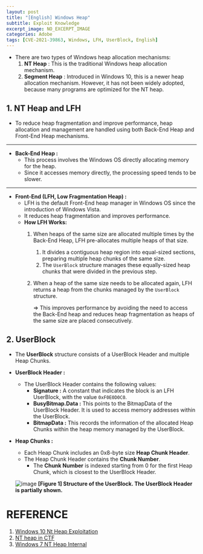 ```yaml
---
layout: post
title: "[English] Windows Heap"
subtitle: Exploit Knowledge
excerpt_image: NO_EXCERPT_IMAGE
categories: Adobe
tags: [CVE-2021-39863, Windows, LFH, UserBlock, English]
---
```


- There are two types of Windows heap allocation mechanisms:
    1. **NT Heap** : This is the traditional Windows heap allocation mechanism. 
    2. **Segment Heap** : Introduced in Windows 10, this is a newer heap allocation mechanism.
    However, it has not been widely adopted, because many programs are optimized for the NT heap.

## 1. NT Heap and LFH

- To reduce heap fragmentation and improve performance, heap allocation and management are handled using both Back-End Heap and Front-End Heap mechanisms.

---

- **Back-End Heap :**
    - This process involves the Windows OS directly allocating memory for the heap.
    - Since it accesses memory directly, the processing speed tends to be slower.

---

- **Front-End (LFH, Low Fragmentation Heap) :**
    - LFH is the default Front-End heap manager in Windows OS since the introduction of Windows Vista.
    - It reduces heap fragmentation and improves performance.
    - **How LFH Works:**
        1. When heaps of the same size are allocated multiple times by the Back-End Heap, LFH pre-allocates multiple heaps of that size.
            1. It divides a contiguous heap region into equal-sized sections, preparing multiple heap chunks of the same size.
            2. The `UserBlock` structure manages these equally-sized heap chunks that were divided in the previous step.
        2. When a heap of the same size needs to be allocated again, LFH returns a heap from the chunks managed by the `UserBlock` structure.
            
            ⇒ This improves performance by avoiding the need to access the Back-End heap and reduces heap fragmentation as heaps of the same size are placed consecutively.
            

## 2. UserBlock

- The **UserBlock** structure consists of a UserBlock Header and multiple Heap Chunks.
- **UserBlock Header :**
    - The UserBlock Header contains the following values:
        - **Signature :** A constant that indicates the block is an LFH UserBlock, with the value `0xF0E0D0C0`.
        - **BusyBitmap.Data :** This points to the BitmapData of the UserBlock Header. It is used to access memory addresses within the UserBlock.
        - **BitmapData :** This records the information of the allocated Heap Chunks within the heap memory managed by the UserBlock.
- **Heap Chunks :**
    - Each Heap Chunk includes an 0x8-byte size **Heap Chunk Header**.
    - The Heap Chunk Header contains the **Chunk Number**.
        - The **Chunk Number** is indexed starting from 0 for the first Heap Chunk, which is closest to the UserBlock Header.

    ![image](https://github.com/user-attachments/assets/0817ca65-6609-4abe-84d1-cc495f221c99)
    **[Figure 1] Structure of the UserBlock. The UserBlock Header is partially shown.**

# **REFERENCE**

1. [Windows 10 Nt Heap Exploitation](https://www.slideshare.net/slideshow/windows-10-nt-heap-exploitation-english-version/154467191)
2. [NT heap in CTF](https://null2root.github.io/blog/2020/02/07/LazyFragmentationHeap-WCTF2019-writeup.html)
3. [Windows 7 NT Heap Internal](https://illmatics.com/Understanding_the_LFH.pdf)

